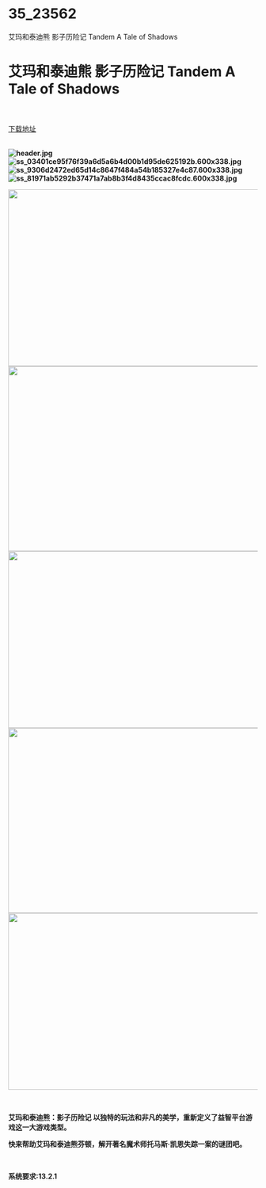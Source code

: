 # 35_23562
艾玛和泰迪熊 影子历险记 Tandem A Tale of Shadows
# 艾玛和泰迪熊 影子历险记 Tandem A Tale of Shadows
 <br/></br>
[下载地址](https://www.switch520.cc/article/23562 "下载地址")
<br/></br>

<p><strong><img title="header.jpg" src="https://www.switch520.cc/muke_img/2021_10_22_18374b4c9af3b.jpg" alt="header.jpg"></strong><br>
<strong><img title="ss_03401ce95f76f39a6d5a6b4d00b1d95de625192b.600x338.jpg" src="https://www.switch520.cc/muke_img/2021_10_22_e523a713d559d.jpg" alt="ss_03401ce95f76f39a6d5a6b4d00b1d95de625192b.600x338.jpg"></strong><br>
<strong><img title="ss_9306d2472ed65d14c8647f484a54b185327e4c87.600x338.jpg" src="https://www.switch520.cc/muke_img/2021_10_22_c8877bfc21371.jpg" alt="ss_9306d2472ed65d14c8647f484a54b185327e4c87.600x338.jpg"></strong><br>
<strong><img title="ss_81971ab5292b37471a7ab8b3f4d8435ccac8fcdc.600x338.jpg" src="https://www.switch520.cc/muke_img/2021_10_22_9e05da63865ad.jpg" alt="ss_81971ab5292b37471a7ab8b3f4d8435ccac8fcdc.600x338.jpg">&nbsp;</strong></p>
<p><img id="aimg_xQs3b" class="zoom" src="https://cdn.akamai.steamstatic.com/steam/apps/1436920/extras/Tandem_Dual_Gameplay_02.gif?t=1634833339" alt="" width="600" height="357" border="0"><br>
<img id="aimg_RHPjb" class="zoom" src="https://cdn.akamai.steamstatic.com/steam/apps/1436920/extras/Trad.CH3.png?t=1634833339" alt="" width="600" height="374" border="0"><br>
<img loading="lazy" id="aimg_ZSsLU" class="zoom" src="https://cdn.akamai.steamstatic.com/steam/apps/1436920/extras/Tandem_Art_Design-min.gif?t=1634833339" alt="" width="600" height="357" border="0"><br>
<img loading="lazy" id="aimg_gWFRa" class="zoom" src="https://cdn.akamai.steamstatic.com/steam/apps/1436920/extras/Trad.CH4.png?t=1634833339" alt="" width="600" height="374" border="0"><br>
<img loading="lazy" id="aimg_XSjdK" class="zoom" src="https://cdn.akamai.steamstatic.com/steam/apps/1436920/extras/Tandem_Emma-min.gif?t=1634833339" alt="" width="600" height="357" border="0"></p>
<p>&nbsp;</p>
<p><strong>艾玛和泰迪熊：影子历险记 以独特的玩法和非凡的美学，重新定义了益智平台游戏这一大游戏类型。</strong></p>
<p><strong>快来帮助艾玛和泰迪熊芬顿，解开著名魔术师托马斯·凯恩失踪一案的谜团吧。</strong></p>
<p>&nbsp;</p>
<p><strong>系统要求:13.2.1</strong></p>



